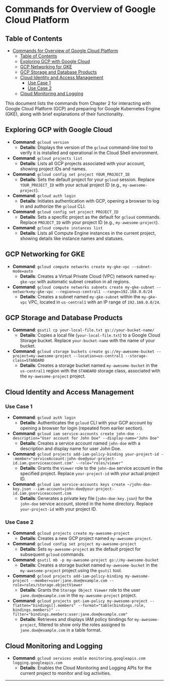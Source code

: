 # Commands for Overview of Google Cloud Platform

## Table of Contents

- [Commands for Overview of Google Cloud Platform](#commands-for-overview-of-google-cloud-platform)
  - [Table of Contents](#table-of-contents)
  - [Exploring GCP with Google Cloud](#exploring-gcp-with-google-cloud)
  - [GCP Networking for GKE](#gcp-networking-for-gke)
  - [GCP Storage and Database Products](#gcp-storage-and-database-products)
  - [Cloud Identity and Access Management](#cloud-identity-and-access-management)
    - [Use Case 1](#use-case-1)
    - [Use Case 2](#use-case-2)
  - [Cloud Monitoring and Logging](#cloud-monitoring-and-logging)

This document lists the commands from Chapter 2 for interacting with Google Cloud Platform (GCP) and preparing for Google Kubernetes Engine (GKE), along with brief explanations of their functionality.

## Exploring GCP with Google Cloud

- **Command**: `gcloud version`
  - **Details**: Displays the version of the `gcloud` command-line tool to verify it is installed and operational in the Cloud Shell environment.
- **Command**: `gcloud projects list`
  - **Details**: Lists all GCP projects associated with your account, showing project IDs and names.
- **Command**: `gcloud config set project YOUR_PROJECT_ID`
  - **Details**: Sets the default project for your `gcloud` session. Replace `YOUR_PROJECT_ID` with your actual project ID (e.g., `my-awesome-project`).
- **Command**: `gcloud auth login`
  - **Details**: Initiates authentication with GCP, opening a browser to log in and authorize the `gcloud` CLI.
- **Command**: `gcloud config set project PROJECT_ID`
  - **Details**: Sets a specific project as the default for `gcloud` commands. Replace `PROJECT_ID` with your project ID (e.g., `my-awesome-project`).
- **Command**: `gcloud compute instances list`
  - **Details**: Lists all Compute Engine instances in the current project, showing details like instance names and statuses.

## GCP Networking for GKE

- **Command**: `gcloud compute networks create my-gke-vpc --subnet-mode=auto`
  - **Details**: Creates a Virtual Private Cloud (VPC) network named `my-gke-vpc` with automatic subnet creation in all regions.
- **Command**: `gcloud compute networks subnets create my-gke-subnet --network=my-gke-vpc --region=us-central1 --range=192.168.0.0/24`
  - **Details**: Creates a subnet named `my-gke-subnet` within the `my-gke-vpc` VPC, located in `us-central1` with an IP range of `192.168.0.0/24`.

## GCP Storage and Database Products

- **Command**: `gsutil cp your-local-file.txt gs://your-bucket-name/`
  - **Details**: Copies a local file (`your-local-file.txt`) to a Google Cloud Storage bucket. Replace `your-bucket-name` with the name of your bucket.
- **Command**: `gcloud storage buckets create gs://my-awesome-bucket --project=my-awesome-project --location=us-central1 --storage-class=STANDARD`
  - **Details**: Creates a storage bucket named `my-awesome-bucket` in the `us-central1` region with the `STANDARD` storage class, associated with the `my-awesome-project` project.

## Cloud Identity and Access Management

### Use Case 1

- **Command**: `gcloud auth login`
  - **Details**: Authenticates the `gcloud` CLI with your GCP account by opening a browser for login (repeated from earlier section).
- **Command**: `gcloud iam service-accounts create john-doe --description="User account for John Doe" --display-name="John Doe"`
  - **Details**: Creates a service account named `john-doe` with a description and display name for user John Doe.
- **Command**: `gcloud projects add-iam-policy-binding your-project-id --member="serviceAccount:john-doe@your-project-id.iam.gserviceaccount.com" --role="roles/viewer"`
  - **Details**: Grants the `Viewer` role to the `john-doe` service account in the specified project. Replace `your-project-id` with your actual project ID.
- **Command**: `gcloud iam service-accounts keys create ~/john-doe-key.json --iam-account=john-doe@your-project-id.iam.gserviceaccount.com`
  - **Details**: Generates a private key file (`john-doe-key.json`) for the `john-doe` service account, stored in the home directory. Replace `your-project-id` with your project ID.

### Use Case 2

- **Command**: `gcloud projects create my-awesome-project`
  - **Details**: Creates a new GCP project named `my-awesome-project`.
- **Command**: `gcloud config set project my-awesome-project`
  - **Details**: Sets `my-awesome-project` as the default project for subsequent `gcloud` commands.
- **Command**: `gsutil mb -p my-awesome-project gs://my-awesome-bucket`
  - **Details**: Creates a storage bucket named `my-awesome-bucket` in the `my-awesome-project` project using the `gsutil` tool.
- **Command**: `gcloud projects add-iam-policy-binding my-awesome-project --member=user:jane.doe@example.com --role=roles/storage.objectViewer`
  - **Details**: Grants the `Storage Object Viewer` role to the user `jane.doe@example.com` in the `my-awesome-project` project.
- **Command**: `gcloud projects get-iam-policy my-awesome-project --flatten="bindings[].members" --format="table(bindings.role, bindings.members)" --filter="bindings.members:user:jane.doe@example.com"`
  - **Details**: Retrieves and displays IAM policy bindings for `my-awesome-project`, filtered to show only the roles assigned to `jane.doe@example.com` in a table format.

## Cloud Monitoring and Logging

- **Command**: `gcloud services enable monitoring.googleapis.com logging.googleapis.com`
  - **Details**: Enables the Cloud Monitoring and Logging APIs for the current project to monitor and log activities.

---
